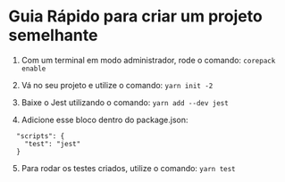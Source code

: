 # Guia Rápido para criar um projeto semelhante

1. Com um terminal em modo administrador, rode o comando: `corepack enable`

2. Vá no seu projeto e utilize o comando: `yarn init -2`

3. Baixe o Jest utilizando o comando: `yarn add --dev jest`

4. Adicione esse bloco dentro do package.json:

```
  "scripts": {
    "test": "jest"
  }
```

5. Para rodar os testes criados, utilize o comando: `yarn test` 
